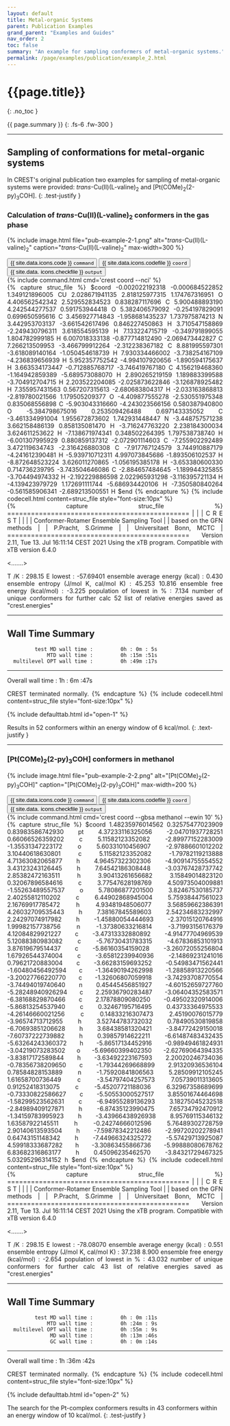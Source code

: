```yaml
---
layout: default
title: Metal-organic Systems
parent: Publication Examples
grand_parent: "Examples and Guides"
nav_order: 2
toc: false
summary: "An example for sampling conformers of metal-organic systems."
permalink: /page/examples/publication/example_2.html
---
```


# {{page.title}}
{: .no_toc }

{{ page.summary }}
{: .fs-6 .fw-300 }

---

## Sampling of conformations for metal-organic systems

In CREST's original publication two examples for sampling of metal-organic
systems were provided: *trans*-Cu(II)(L-valine)<sub>2</sub> and
[Pt(COMe)<sub>2</sub>(2-py)<sub>3</sub>COH]. 
{: .test-justify }

### Calculation of <i>trans</i>-Cu(II)(L-valine)<sub>2</sub> conformers in the gas phase

{% include image.html file="pub-example-2-1.png" alt="<i>trans</i>-Cu(II)(L-valine)<sub>2</sub>" caption="<i>trans</i>-Cu(II)(L-valine)<sub>2</sub>" max-width=300 %}

<!-- Tab links -->
<div class="tab card">
  <button class="tablinks tab-id-1" onclick="openTabId(event, 'tab-1-1', 'tab-id-1')" id="open-1">{{ site.data.icons.code }} <code>command</code></button>
  <button class="tablinks tab-id-1" onclick="openTabId(event, 'tab-1-2', 'tab-id-1')">{{ site.data.icons.codefile }} <code>coord</code></button>
  <button class="tablinks tab-id-1" onclick="openTabId(event, 'tab-1-3', 'tab-id-1')">{{ site.data.  icons.checkfile }} <code>output</code></button>
</div>
<!-- Tab content -->
<div id="tab-1-1" class="tabcontent tab-id-1" style="text-align:justify">
{% include command.html cmd='crest coord <span class="nt">--nci</span>' %}
</div>
<div id="tab-1-2" class="tabcontent tab-id-1" style="text-align:justify">
{% capture struc_file %}
$coord
 -0.002022192318         -0.000684522852          1.349121896005     CU
  2.028671941135          2.818125977315          1.174767316951     O
  4.406562542342          2.529552834523          0.838287117696     C
  5.900488893190          4.242544277537          0.591753944418     O
  5.382406579092         -0.254197829091          0.699650595616     C
  3.456927714843         -1.958681435237          1.737975874213     N
  3.442953703137         -3.661542617496          0.846227450863     H
  3.710547158869         -2.249430796311          3.618554595139     H
  7.133224715719         -0.349791899055          1.804782999185     H
  6.007018333138         -0.877714812490         -2.069473442827     C
  7.266213509953         -3.466799912264         -2.312238367182     C
  8.881995597301         -3.618089140164         -1.050454618739     H
  7.930334466002         -3.738254167109         -4.236839656939     H
  5.952357752542         -4.994107920656         -1.890594175637     H
  3.663534173447         -0.712885768717         -3.746419767180     C
  4.156219468360         -1.164942859389         -5.689573088070     H
  2.890265219159          1.189883399588         -3.704912704715     H
  2.203522204085         -2.025873622846         -3.126878925482     H
  7.355957431563          0.567207315613         -2.680683804317     H
 -2.033163868813         -2.819780021566          1.179505209377     O
 -4.409877555278         -2.530551975348          0.835068556898     C
 -5.903043316660         -4.243023566156          0.580387940800     O
 -5.384798675016          0.253509426488          0.697143335052     C
 -3.461334991004          1.955672873602          1.742931448447     N
 -3.448757571238          3.662158486139          0.858135081470     H
 -3.716247763220          2.238184300034          3.624611253622     H
 -7.138671974341          0.348502264395          1.797538738740     H
 -6.001307995929          0.880859137312         -2.072901114603     C
 -7.255902292489          3.472119634743         -2.316426880308     C
 -7.917767124579          3.744910887179         -4.241612390481     H
 -5.939710712311          4.997073845686         -1.893506102537     H
 -8.872648523224          3.626011270865         -1.056195385178     H
 -3.653380600330          0.714736239795         -3.743504646086     C
 -2.884657484645         -1.189944325855         -3.704494974332     H
 -2.192229886598          2.022965931298         -3.116395721134     H
 -4.139423979729          1.172691111744         -5.686934420106     H
 -7.350580840264         -0.561585906341         -2.689213500551     H
$end
{% endcapture %}
{% include codecell.html content=struc_file style="font-size:10px" %}
</div>
<div id="tab-1-3" class="tabcontent tab-id-1" style="text-align:justify">
{% capture struc_file %}
       ==============================================
       |                                            |
       |                 C R E S T                  |
       |                                            |
       |  Conformer-Rotamer Ensemble Sampling Tool  |
       |          based on the GFN methods          |
       |             P.Pracht, S.Grimme             |
       |          Universitaet Bonn, MCTC           |
       ==============================================
       Version 2.11, Tue 13. Jul 16:11:14 CEST 2021
  Using the xTB program. Compatible with xTB version 6.4.0

<.......>

T /K                                  :   298.15
E lowest                              :   -57.69401
ensemble average energy (kcal)        :    0.430
ensemble entropy (J/mol K, cal/mol K) :   45.253   10.816
ensemble free energy (kcal/mol)       :   -3.225
population of lowest in %             :    7.134
 number of unique conformers for further calc           52
 list of relative energies saved as "crest.energies"

 -----------------
 Wall Time Summary
 -----------------
             test MD wall time :         0h : 0m : 5s
                 MTD wall time :         0h :15m :51s
      multilevel OPT wall time :         0h :49m :17s
--------------------
Overall wall time  : 1h : 6m :47s

 CREST terminated normally.
{% endcapture %}
{% include codecell.html content=struc_file style="font-size:10px" %}
</div>
{% include defaulttab.html id="open-1" %}

Results in 52 conformers within an energy window of 6 kcal/mol.
{: .text-justify }


---

### [Pt(COMe)<sub>2</sub>(2-py)<sub>3</sub>COH] conformers in methanol


{% include image.html file="pub-example-2-2.png" alt="[Pt(COMe)<sub>2</sub>(2-py)<sub>3</sub>COH]" caption="[Pt(COMe)<sub>2</sub>(2-py)<sub>3</sub>COH]" max-width=200 %}


<!-- Tab links -->
<div class="tab card">
  <button class="tablinks tab-id-2" onclick="openTabId(event, 'tab-2-1', 'tab-id-2')" id="open-2">{{ site.data.icons.code }} <code>command</code></button>
  <button class="tablinks tab-id-2" onclick="openTabId(event, 'tab-2-2', 'tab-id-2')">{{ site.data.icons.codefile }} <code>coord</code></button>
  <button class="tablinks tab-id-2" onclick="openTabId(event, 'tab-2-3', 'tab-id-2')">{{ site.data.  icons.checkfile }} <code>output</code></button>
</div>
<!-- Tab content -->
<div id="tab-2-1" class="tabcontent tab-id-2" style="text-align:justify">
{% include command.html cmd='crest coord <span class="nt">--gbsa</span> methanol <span class="nt">--ewin</span> 10' %}
</div>
<div id="tab-2-2" class="tabcontent tab-id-2" style="text-align:justify">
{% capture struc_file %}
$coord
    1.48235976014562      0.32575477023909      0.83983586742930      pt
    4.37233116325056     -2.04701937728251      0.66066526359202       c
    5.11582123352082     -2.89977152283009     -1.35531347223172       o
    5.60331010456907     -2.97886601012202      3.10440618630801       c
    5.11582123352082     -1.79782119213888      4.71363082065877       h
    4.96457322302306     -4.90914755554552      3.43123243126445       h
    7.64542186308448     -3.03767428737742      2.85382472163511       h
    3.90413261656682      3.15849014823120      0.32067896584616       c
    3.77547628198769      4.50973504009881     -1.55263489557537       o
    5.78086877201500      3.82467530185737      2.40255812110202       c
    6.44902868945004      5.75938447561023      2.16769917785472       h
    4.93481948506077      3.56859662386391      4.26032709535443       h
    7.38167845589603      2.54234683232997      2.24297074917982       h
   -1.45880054444693     -2.37015120764916      1.99982157738756       n
   -1.37380633216814     -3.71993156176379      4.12084829921227       c
   -3.47313332880892     -4.91477704969539      5.12088380983082       c
   -5.76730431783315     -4.67836853101913      3.87619679514437       c
   -5.86160354159028     -3.26072055256804      1.67926544374004       c
   -3.65812239940936     -2.14869231241016      0.79621720883004       c
   -3.66283159693252     -0.54983471562441     -1.60480456492594       c
   -1.36490194262998     -1.28858913220566     -3.20027766220770       c
   -1.32606807059918     -3.74293708770554     -3.74494019740640       n
    0.45445456851927     -4.60152659727760     -5.28248940926294       c
    2.25936790283487     -3.06404352583571     -6.38168829870466       c
    2.17878809080250     -0.49502320914006     -5.86813254537940       c
    0.32467195716495      0.43733364975533     -4.26146660021256       c
    0.14833216307473      2.45190076015779     -3.96574713712955       h
    3.52744783732032      0.78490530819858     -6.70693851206628       h
    3.68438581320421     -3.84772429150018     -7.60737222739882       h
    0.39857914622211     -6.61487483432435     -5.63264243360372       h
   -5.86517134452916     -0.98949461824931     -3.04219073283502       o
   -5.69660399402350     -2.62769064394335     -3.83817172589844       h
   -3.63492223167593      2.20020246734036     -0.78356738209650       c
   -1.79344269668899      2.91320936536104      0.78584828153889       n
   -1.75920841806563      5.28509912105245      1.61658700736449       c
   -3.54797404257573      7.05739011313605      0.91252418313075       c
   -5.45207721188036      6.32967358689699     -0.73330822586627       c
   -5.50553000527517      3.85501674464698     -1.58299523562631       c
   -6.94955289136293      3.18275045232518     -2.84989409127871       h
   -6.87435123990475      7.65734792470912     -1.34159783995923       h
   -3.43966438926938      8.95769115346132      1.63587922145511       h
   -0.24274666012596      5.76489302728759      2.90140613593504       h
   -7.59878342212486     -2.99720202278941      0.64743151148342       h
   -7.44966324325272     -5.57429713925087      4.59918333687282       h
   -3.30863455866736     -5.99888080678762      6.83682316863177       h
    0.45096235462570     -3.84321729467325      5.03295296314152       h
$end
{% endcapture %}
{% include codecell.html content=struc_file style="font-size:10px" %}
</div>
<div id="tab-2-3" class="tabcontent tab-id-2" style="text-align:justify">
{% capture struc_file %}
       ==============================================
       |                                            |
       |                 C R E S T                  |
       |                                            |
       |  Conformer-Rotamer Ensemble Sampling Tool  |
       |          based on the GFN methods          |
       |             P.Pracht, S.Grimme             |
       |          Universitaet Bonn, MCTC           |
       ==============================================
       Version 2.11, Tue 13. Jul 16:11:14 CEST 2021
  Using the xTB program. Compatible with xTB version 6.4.0

<.......>

T /K                                  :   298.15
E lowest                              :   -78.08070
ensemble average energy (kcal)        :    0.551
ensemble entropy (J/mol K, cal/mol K) :   37.238    8.900
ensemble free energy (kcal/mol)       :   -2.654
population of lowest in %             :   43.032
 number of unique conformers for further calc           43
 list of relative energies saved as "crest.energies"

 -----------------
 Wall Time Summary
 -----------------
             test MD wall time :         0h : 0m :11s
                 MTD wall time :         0h :24m : 9s
      multilevel OPT wall time :         0h :55m : 9s
                  MD wall time :         0h :13m :46s
                  GC wall time :         0h : 0m :14s
--------------------
Overall wall time  : 1h :36m :42s

 CREST terminated normally.
{% endcapture %}
{% include codecell.html content=struc_file style="font-size:10px" %}
</div>
{% include defaulttab.html id="open-2" %}

The search for the Pt-complex conformers results in 43 conformers within an energy window of 10 kcal/mol.
{: .test-justify }

